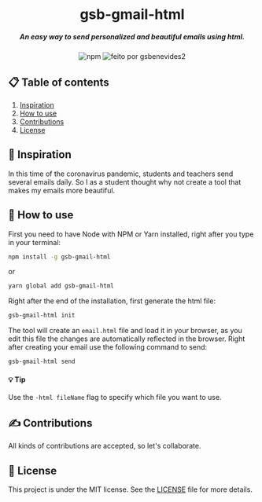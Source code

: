 <h1 align="center">gsb-gmail-html</h1>
<h5 align="center">An easy way to send personalized and beautiful emails using html.</h5>
<p align="center">
<img alt="npm" src="https://img.shields.io/npm/v/gsb-gmail-html?color=FFB86C"/>
<img alt="feito por gsbenevides2" src="https://img.shields.io/badge/made%20with%20%F0%9F%92%9B%20by%20-gsbenevides2-yellow"/>
</p>

## 📋 Table of contents
1. [Inspiration](#inspiracao)
2. [How to use](#como_usar)
3. [Contributions](#contribuicoes)
4. [License](#licenca)

<a name="inspiracao"></a>
## 🤔 Inspiration
In this time of the coronavirus pandemic, students and teachers send several emails daily.  So I as a student thought why not create a tool that makes my emails more beautiful.

<a name="como_usar"></a>
## 🚴 How to use
First you need to have Node with NPM or Yarn installed, right after you type in your terminal:
```sh
npm install -g gsb-gmail-html
```
or
```sh
yarn global add gsb-gmail-html
```
Right after the end of the installation, first generate the html file:
```sh
gsb-gmail-html init
```
The tool will create an `email.html` file and load it in your browser, as you edit this file the changes are automatically reflected in the browser.
Right after creating your email use the following command to send:
```sh
gsb-gmail-html send
```
#### 💡 Tip
Use the `-html fileName` flag to specify which file you want to use.

<a name="contribuicoes"></a>
## ✍️ Contributions
All kinds of contributions are accepted, so let's collaborate.

<a name="licenca"></a>
## 📃 License
This project is under the MIT license.  See the [LICENSE](https://github.com/gsbenevides2/gsb-gmail-html/blob/master/LICENSE) file for more details.
